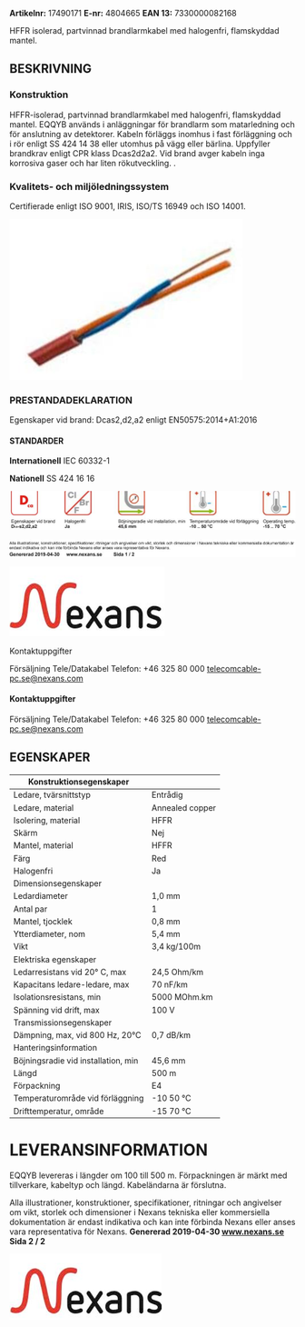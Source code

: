 **Artikelnr:** 17490171 **E-nr:** 4804665 **EAN 13:** 7330000082168

HFFR isolerad, partvinnad brandlarmkabel med halogenfri, flamskyddad mantel.

## **BESKRIVNING**

### **Konstruktion**

HFFR-isolerad, partvinnad brandlarmkabel med halogenfri, flamskyddad mantel. EQQYB används i anläggningar för brandlarm som matarledning och för anslutning av detektorer. Kabeln förläggs inomhus i fast förläggning och i rör enligt SS 424 14 38 eller utomhus på vägg eller bärlina. Uppfyller brandkrav enligt CPR klass Dcas2d2a2. Vid brand avger kabeln inga korrosiva gaser och har liten rökutveckling. .

### **Kvalitets- och miljöledningssystem**

Certifierade enligt ISO 9001, IRIS, ISO/TS 16949 och ISO 14001.

![](_page_0_Picture_8.jpeg)

### **PRESTANDADEKLARATION**

Egenskaper vid brand: Dcas2,d2,a2 enligt EN50575:2014+A1:2016

#### **STANDARDER**

**Internationell** IEC 60332-1

**Nationell** SS 424 16 16

![](_page_0_Figure_14.jpeg)

![](_page_0_Picture_15.jpeg)

![](_page_0_Picture_16.jpeg)

Kontaktuppgifter

Försäljning Tele/Datakabel Telefon: +46 325 80 000 telecomcable-pc.se@nexans.com

#### Kontaktuppgifter

Försäljning Tele/Datakabel Telefon: +46 325 80 000 telecomcable-pc.se@nexans.com

## **EGENSKAPER**

| Konstruktionsegenskaper             |                 |
|-------------------------------------|-----------------|
| Ledare, tvärsnittstyp               | Entrådig        |
| Ledare, material                    | Annealed copper |
| Isolering, material                 | HFFR            |
| Skärm                               | Nej             |
| Mantel, material                    | HFFR            |
| Färg                                | Red             |
| Halogenfri                          | Ja              |
| Dimensionsegenskaper                |                 |
| Ledardiameter                       | 1,0 mm          |
| Antal par                           | 1               |
| Mantel, tjocklek                    | 0,8 mm          |
| Ytterdiameter, nom                  | 5,4 mm          |
| Vikt                                | 3,4 kg/100m     |
| Elektriska egenskaper               |                 |
| Ledarresistans vid 20° C, max       | 24,5 Ohm/km     |
| Kapacitans ledare-ledare, max       | 70 nF/km        |
| Isolationsresistans, min            | 5000 MOhm.km    |
| Spänning vid drift, max             | 100 V           |
| Transmissionsegenskaper             |                 |
| Dämpning, max, vid 800 Hz, 20°C     | 0,7 dB/km       |
| Hanteringsinformation               |                 |
| Böjningsradie vid installation, min | 45,6 mm         |
| Längd                               | 500 m           |
| Förpackning                         | E4              |
| Temperaturområde vid förläggning    | -10  50 °C      |
| Drifttemperatur, område             | -15  70 °C      |

# **LEVERANSINFORMATION**

EQQYB levereras i längder om 100 till 500 m. Förpackningen är märkt med tillverkare, kabeltyp och längd. Kabeländarna är förslutna.

Alla illustrationer, konstruktioner, specifikationer, ritningar och angivelser om vikt, storlek och dimensioner i Nexans tekniska eller kommersiella dokumentation är endast indikativa och kan inte förbinda Nexans eller anses vara representativa för Nexans. **Genererad 2019-04-30 www.nexans.se Sida 2 / 2**

![](_page_1_Picture_8.jpeg)
